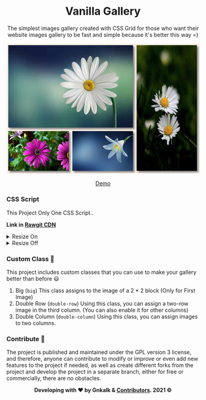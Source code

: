 <div align="center">

# Vanilla Gallery

The simplest images gallery created with CSS Grid for those who want their website images gallery to be fast and simple because it's better this way =)


![Screenshot](Screenshot.jpg)

[Demo](https://gnkalk.github.io/Vanilla-Gallery/Gallery/)
</div>

### CSS Script 
This Project Only One CSS Script..

**Link in [Rawgit CDN](https://rawgit.org)**

<details>
    <summary>Resize On</summary>
    <br>

**Normal**
```
https://ghcdn.rawgit.org/Gnkalk/Vanilla-Gallery/main/Css-script/Gallery.css
```
**Double Row Other Column On**
```
https://ghcdn.rawgit.org/Gnkalk/Vanilla-Gallery/main/Css-script/Gallery-OCO.css
```

</details>
<details>
    <summary>Resize Off</summary>
    <br>

**Normal**
```
https://ghcdn.rawgit.org/Gnkalk/Vanilla-Gallery/main/Css-script/RO/Gallery.css
```
**Double Row Other Column On**
```
https://ghcdn.rawgit.org/Gnkalk/Vanilla-Gallery/main/Css-script/RO/Gallery-OCO.css
```
</details>

### Custom Class 🎨

This project includes custom classes that you can use to make your gallery better than before 😃

1. Big (`big`)
This class assigns to the image of a 2 * 2 block (Only for First Image)
2. Double Row (`double-row`)
Using this class, you can assign a two-row image in the third column. (You can also enable it for other columns)
3. Double Column (`double-column`)
Using this class, you can assign images to two columns.

### Contribute 🤝

The project is published and maintained under the GPL version 3 license, and therefore, anyone can contribute to modify or improve or even add new features to the project if needed, as well as create different forks from the project and develop the project in a separate branch, either for free or commercially, there are no obstacles.

<div align="center">

**Developing with ❤️ by Gnkalk & [Contributors](https://github.com/Gnkalk/Vanilla-Gallery/graphs/contributors). 2021 ©**